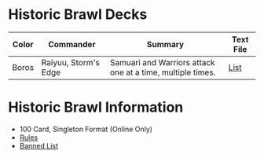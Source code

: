 # Historic Brawl Decks

| Color | Commander | Summary | Text File |
| --- | --- | --- | --- |
| Boros | Raiyuu, Storm's Edge | Samuari and Warriors attack one at a time, multiple times. | [List](Raiyuu,%20Storm's%20Edge.txt) |

# Historic Brawl Information

* 100 Card, Singleton Format (Online Only)
* [Rules](https://draftsim.com/mtg-arena-historic-brawl/)
* [Banned List](https://draftsim.com/mtg-banned-list/)
